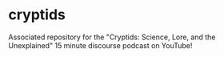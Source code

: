 # cryptids
 Associated repository for the "Cryptids: Science, Lore, and the Unexplained" 15 minute discourse podcast on YouTube! 
